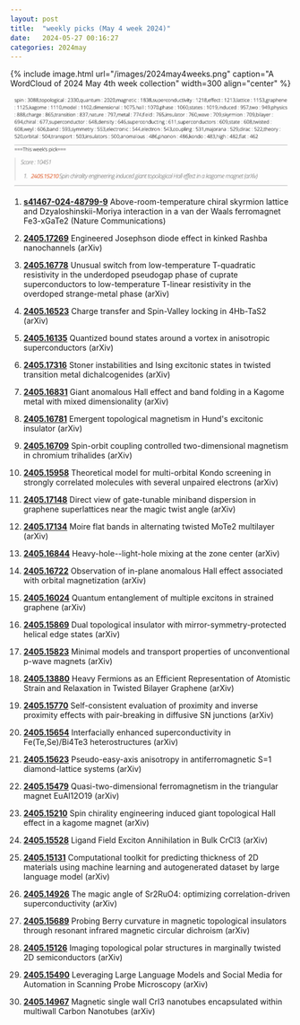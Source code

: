 ```yaml
---
layout: post
title:  "weekly picks (May 4 week 2024)"
date:   2024-05-27 00:16:27
categories: 2024may
---
```



{% include image.html url="/images/2024may4weeks.png" caption="A WordCloud of 2024 May 4th week collection" width=300 align="center" %}

<img src="/images/2024may4weeks-pick.png">



1. **[s41467-024-48799-9](https://www.nature.com/articles/s41467-024-48799-9)** Above-room-temperature chiral skyrmion lattice and Dzyaloshinskii-Moriya interaction in a van der Waals ferromagnet Fe3-xGaTe2 (Nature Communications)

1. **[2405.17269](http://arxiv.org/abs/2405.17269)** Engineered Josephson diode effect in kinked Rashba nanochannels (arXiv)

1. **[2405.16778](http://arxiv.org/abs/2405.16778)** Unusual switch from low-temperature T-quadratic resistivity in the underdoped pseudogap phase of cuprate superconductors to low-temperature T-linear resistivity in the overdoped strange-metal phase (arXiv)

1. **[2405.16523](http://arxiv.org/abs/2405.16523)** Charge transfer and Spin-Valley locking in 4Hb-TaS2 (arXiv)

1. **[2405.16135](http://arxiv.org/abs/2405.16135)** Quantized bound states around a vortex in anisotropic superconductors (arXiv)

1. **[2405.17316](http://arxiv.org/abs/2405.17316)** Stoner instabilities and Ising excitonic states in twisted transition metal dichalcogenides (arXiv)

1. **[2405.16831](http://arxiv.org/abs/2405.16831)** Giant anomalous Hall effect and band folding in a Kagome metal with mixed dimensionality (arXiv)

1. **[2405.16781](http://arxiv.org/abs/2405.16781)** Emergent topological magnetism in Hund's excitonic insulator (arXiv)

1. **[2405.16709](http://arxiv.org/abs/2405.16709)** Spin-orbit coupling controlled two-dimensional magnetism in chromium trihalides (arXiv)

1. **[2405.15958](http://arxiv.org/abs/2405.15958)** Theoretical model for multi-orbital Kondo screening in strongly correlated molecules with several unpaired electrons (arXiv)

1. **[2405.17148](http://arxiv.org/abs/2405.17148)** Direct view of gate-tunable miniband dispersion in graphene superlattices near the magic twist angle (arXiv)

1. **[2405.17134](http://arxiv.org/abs/2405.17134)** Moire flat bands in alternating twisted MoTe2 multilayer (arXiv)

1. **[2405.16844](http://arxiv.org/abs/2405.16844)** Heavy-hole--light-hole mixing at the zone center (arXiv)

1. **[2405.16722](http://arxiv.org/abs/2405.16722)** Observation of in-plane anomalous Hall effect associated with orbital magnetization (arXiv)

1. **[2405.16024](http://arxiv.org/abs/2405.16024)** Quantum entanglement of multiple excitons in strained graphene (arXiv)

1. **[2405.15869](http://arxiv.org/abs/2405.15869)** Dual topological insulator with mirror-symmetry-protected helical edge states (arXiv)

1. **[2405.15823](http://arxiv.org/abs/2405.15823)** Minimal models and transport properties of unconventional p-wave magnets (arXiv)






1. **[2405.13880](http://arxiv.org/abs/2405.13880)** Heavy Fermions as an Efficient Representation of Atomistic Strain and Relaxation in Twisted Bilayer Graphene (arXiv)

1. **[2405.15770](http://arxiv.org/abs/2405.15770)** Self-consistent evaluation of proximity and inverse proximity effects with pair-breaking in diffusive SN junctions (arXiv)

1. **[2405.15654](http://arxiv.org/abs/2405.15654)** Interfacially enhanced superconductivity in Fe(Te,Se)/Bi4Te3 heterostructures (arXiv)

1. **[2405.15623](http://arxiv.org/abs/2405.15623)** Pseudo-easy-axis anisotropy in antiferromagnetic S=1 diamond-lattice systems (arXiv)

1. **[2405.15479](http://arxiv.org/abs/2405.15479)** Quasi-two-dimensional ferromagnetism in the triangular magnet EuAl12O19 (arXiv)

1. **[2405.15210](http://arxiv.org/abs/2405.15210)** Spin chirality engineering induced giant topological Hall effect in a kagome magnet (arXiv)

1. **[2405.15528](http://arxiv.org/abs/2405.15528)** Ligand Field Exciton Annihilation in Bulk CrCl3 (arXiv)

1. **[2405.15131](http://arxiv.org/abs/2405.15131)** Computational toolkit for predicting thickness of 2D materials using machine learning and autogenerated dataset by large language model (arXiv)

1. **[2405.14926](http://arxiv.org/abs/2405.14926)** The magic angle of Sr2RuO4: optimizing correlation-driven superconductivity (arXiv)

1. **[2405.15689](http://arxiv.org/abs/2405.15689)** Probing Berry curvature in magnetic topological insulators through resonant infrared magnetic circular dichroism (arXiv)

1. **[2405.15126](http://arxiv.org/abs/2405.15126)** Imaging topological polar structures in marginally twisted 2D semiconductors (arXiv)

1. **[2405.15490](http://arxiv.org/abs/2405.15490)** Leveraging Large Language Models and Social Media for Automation in Scanning Probe Microscopy (arXiv)

1. **[2405.14967](http://arxiv.org/abs/2405.14967)** Magnetic single wall CrI3 nanotubes encapsulated within multiwall Carbon Nanotubes (arXiv)



